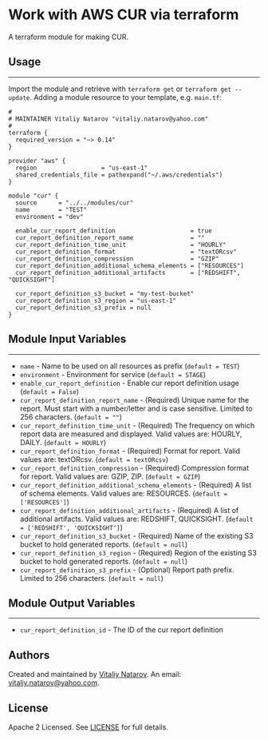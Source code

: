 # Work with AWS CUR via terraform

A terraform module for making CUR.


## Usage
----------------------
Import the module and retrieve with ```terraform get``` or ```terraform get --update```. Adding a module resource to your template, e.g. `main.tf`:

```
#
# MAINTAINER Vitaliy Natarov "vitaliy.natarov@yahoo.com"
#
terraform {
  required_version = "~> 0.14"
}

provider "aws" {
  region                  = "us-east-1"
  shared_credentials_file = pathexpand("~/.aws/credentials")
}

module "cur" {
  source      = "../../modules/cur"
  name        = "TEST"
  environment = "dev"

  enable_cur_report_definition                     = true
  cur_report_definition_report_name                = ""
  cur_report_definition_time_unit                  = "HOURLY"
  cur_report_definition_format                     = "textORcsv"
  cur_report_definition_compression                = "GZIP"
  cur_report_definition_additional_schema_elements = ["RESOURCES"]
  cur_report_definition_additional_artifacts       = ["REDSHIFT", "QUICKSIGHT"]

  cur_report_definition_s3_bucket = "my-test-bucket"
  cur_report_definition_s3_region = "us-east-1"
  cur_report_definition_s3_prefix = null
}
```

## Module Input Variables
----------------------
- `name` - Name to be used on all resources as prefix (`default = TEST`)
- `environment` - Environment for service (`default = STAGE`)
- `enable_cur_report_definition` - Enable cur report definition usage (`default = False`)
- `cur_report_definition_report_name` - (Required) Unique name for the report. Must start with a number/letter and is case sensitive. Limited to 256 characters. (`default = ""`)
- `cur_report_definition_time_unit` - (Required) The frequency on which report data are measured and displayed. Valid values are: HOURLY, DAILY. (`default = HOURLY`)
- `cur_report_definition_format` - (Required) Format for report. Valid values are: textORcsv. (`default = textORcsv`)
- `cur_report_definition_compression` - (Required) Compression format for report. Valid values are: GZIP, ZIP. (`default = GZIP`)
- `cur_report_definition_additional_schema_elements` - (Required) A list of schema elements. Valid values are: RESOURCES. (`default = ['RESOURCES']`)
- `cur_report_definition_additional_artifacts` - (Required) A list of additional artifacts. Valid values are: REDSHIFT, QUICKSIGHT. (`default = ['REDSHIFT', 'QUICKSIGHT']`)
- `cur_report_definition_s3_bucket` - (Required) Name of the existing S3 bucket to hold generated reports. (`default = null`)
- `cur_report_definition_s3_region` - (Required) Region of the existing S3 bucket to hold generated reports. (`default = null`)
- `cur_report_definition_s3_prefix` - (Optional) Report path prefix. Limited to 256 characters. (`default = null`)

## Module Output Variables
----------------------
- `cur_report_definition_id` - The ID of the cur report definition


## Authors

Created and maintained by [Vitaliy Natarov](https://github.com/SebastianUA). An email: [vitaliy.natarov@yahoo.com](vitaliy.natarov@yahoo.com).

## License

Apache 2 Licensed. See [LICENSE](https://github.com/SebastianUA/terraform/blob/master/LICENSE) for full details.
